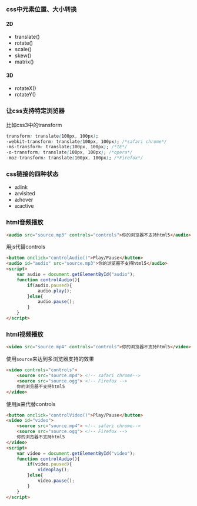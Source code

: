 ### css中元素位置、大小转换

#### 2D

* translate()
* rotate()
* scale()
* skew()
* matrix()

#### 3D

* rotateX()
* rotateY()

### 让css支持特定浏览器

比如css3中的transform

``` css
transform: translate(100px, 100px);
-webkit-transform: translate(100px, 100px); /*safari chrome*/
-ms-transform: translate(100px, 100px); /*IE*/
-o-transform: translate(100px, 100px); /*opera*/
-moz-transform: translate(100px, 100px); /*Firefox*/
```

### css链接的四种状态

* a:link
* a:visited
* a:hover
* a:active

### html音频播放

``` html
<audio src="source.mp3" controls="controls">你的浏览器不支持html5</audio>
```

用js代替controls

``` html
<button onclick="controlAudio()">Play/Pause</button>
<audio id="audio" src="source.mp3">你的浏览器不支持html5</audio>
<script>
    var audio = document.getElementById("audio");
    function controlAudio(){
        if(audio.paused){
            audio.play();
        }else{
            audio.pause();
        }
    }
</script>
```

### html视频播放

``` html
<video src="source.mp4" controls="controls">你的浏览器不支持html5</video>
```

使用`source`来达到多浏览器支持的效果

``` html
<video controls="controls">
    <source src="source.mp4"> <!-- safari chrome-->
    <source src="source.ogg"> <!-- Firefox -->
    你的浏览器不支持html5
</video>
```

使用js来代替controls

``` html
<button onclick="controlVideo()">Play/Pause</button>
<video id="video">
    <source src="source.mp4"> <!-- safari chrome-->
    <source src="source.ogg"> <!-- Firefox -->
    你的浏览器不支持html5
</video>
<script>
    var video = document.getElementById("video");
    function controlAudio(){
        if(video.paused){
            videoplay();
        }else{
            video.pause();
        }
    }
</script>
```
